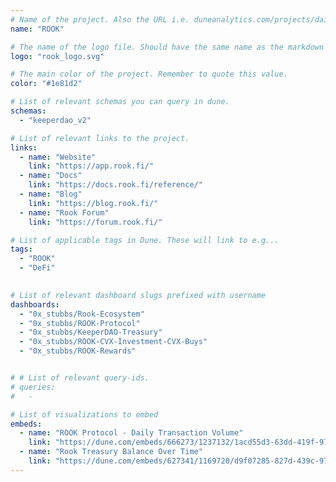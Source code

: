 ```yaml
---
# Name of the project. Also the URL i.e. duneanalytics.com/projects/dai.
name: "ROOK" 

# The name of the logo file. Should have the same name as the markdown file.
logo: "rook_logo.svg"

# The main color of the project. Remember to quote this value.
color: "#1e81d2"

# List of relevant schemas you can query in dune.
schemas: 
  - "keeperdao_v2"

# List of relevant links to the project.
links:
  - name: "Website"
    link: "https://app.rook.fi/"
  - name: "Docs"
    link: "https://docs.rook.fi/reference/"
  - name: "Blog"
    link: "https://blog.rook.fi/"
  - name: "Rook Forum"
    link: "https://forum.rook.fi/"

# List of applicable tags in Dune. These will link to e.g...
tags:
  - "ROOK" 
  - "DeFi"
  

# List of relevant dashboard slugs prefixed with username
dashboards:
  - "0x_stubbs/Rook-Ecosystem"
  - "0x_stubbs/ROOK-Protocol"
  - "0x_stubbs/KeeperDAO-Treasury"
  - "0x_stubbs/ROOK-CVX-Investment-CVX-Buys"
  - "0x_stubbs/ROOK-Rewards"


# # List of relevant query-ids.
# queries:
#   -

# List of visualizations to embed
embeds:
  - name: "ROOK Protocol - Daily Transaction Volume"
    link: "https://dune.com/embeds/666273/1237132/1acd55d3-63dd-419f-9743-d5b2a4405928" 
  - name: "Rook Treasury Balance Over Time"
    link: "https://dune.com/embeds/627341/1169720/d9f07285-827d-439c-973d-2b052ee05264"
---
```


<!-- The Dai stablecoin is a decentralized, unbiased, collateral-backed cryptocurrency
soft-pegged to the US Dollar. Dai is held in cryptocurrency wallets or within
platforms, and is supported on Ethereum and other popular blockchains.

Dai is easy to generate, access, and use. Users generate Dai by depositing collateral
assets into Maker Vaults within the Maker Protocol. This is how Dai is entered into
circulation and how users gain access to liquidity. Others obtain Dai by buying it
from brokers or exchanges, or simply by receiving it as a means of payment.

_From https://makerdao.com/en/whitepaper._ -->
